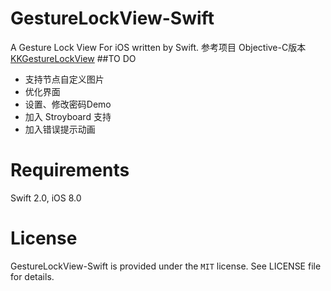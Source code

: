 # GestureLockView-Swift
A Gesture Lock View For iOS written by Swift.
参考项目 Objective-C版本 [KKGestureLockView](https://github.com/kejinlu/KKGestureLockView/)
##TO DO
- 支持节点自定义图片
- 优化界面
- 设置、修改密码Demo
- 加入 Stroyboard 支持
- 加入错误提示动画

# Requirements
Swift 2.0, iOS 8.0

# License
GestureLockView-Swift is provided under the <code>MIT</code> license. See LICENSE file for details.
